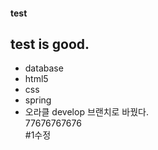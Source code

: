 ﻿#### test
## test is good.
* database
* html5
* css
* spring
* 오라클
develop 브랜치로 바꿨다.
<br>77676767676
<br>#1수정